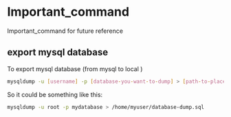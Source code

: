 # Important_command
Important_command for future reference

## export mysql database

To export mysql database (from mysql to local )


```bash
mysqldump -u [username] -p [database-you-want-to-dump] > [path-to-place-data-dump]
```
So it could be something like this:
```bash
mysqldump -u root -p mydatabase > /home/myuser/database-dump.sql
```

